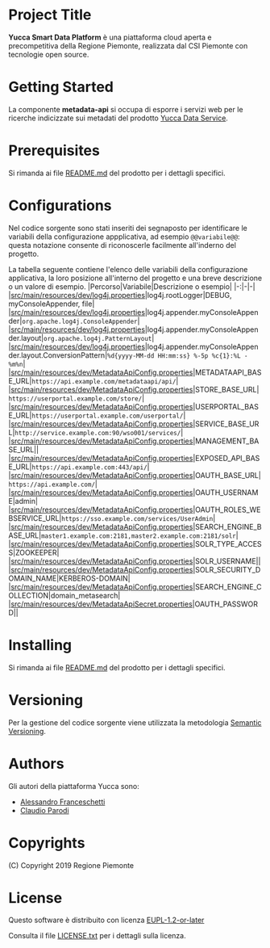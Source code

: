 # Project Title
**Yucca Smart Data Platform** è una piattaforma cloud aperta e precompetitiva della Regione Piemonte, realizzata dal CSI Piemonte con tecnologie open source.
# Getting Started
La componente **metadata-api** si occupa di esporre i servizi web per le ricerche indicizzate sui metadati del prodotto [Yucca Data Service](..).
# Prerequisites
Si rimanda ai file [README.md](../README.md) del prodotto per i dettagli specifici.
# Configurations
Nel codice sorgente sono stati inseriti dei segnaposto per identificare le variabili della configurazione appplicativa, ad esempio `@@variabile@@`: questa notazione consente di riconoscerle facilmente all'inderno del progetto.

La tabella seguente contiene l'elenco delle variabili della configurazione applicativa, la loro posizione all'interno del progetto e una breve descrizione o un valore di esempio.
|Percorso|Variabile|Descrizione o esempio|
|-:|-|-|
|[src/main/resources/dev/log4j.properties](src/main/resources/dev/log4j.properties#L1)|log4j.rootLogger|DEBUG, myConsoleAppender, file|
|[src/main/resources/dev/log4j.properties](src/main/resources/dev/log4j.properties#L4)|log4j.appender.myConsoleAppender|`org.apache.log4j.ConsoleAppender`|
|[src/main/resources/dev/log4j.properties](src/main/resources/dev/log4j.properties#L5)|log4j.appender.myConsoleAppender.layout|`org.apache.log4j.PatternLayout`|
|[src/main/resources/dev/log4j.properties](src/main/resources/dev/log4j.properties#L6)|log4j.appender.myConsoleAppender.layout.ConversionPattern|`%d{yyyy-MM-dd HH:mm:ss} %-5p %c{1}:%L - %m%n`|
|[src/main/resources/dev/MetadataApiConfig.properties](src/main/resources/dev/MetadataApiConfig.properties#L1)|METADATAAPI_BASE_URL|`https://api.example.com/metadataapi/api/`|
|[src/main/resources/dev/MetadataApiConfig.properties](src/main/resources/dev/MetadataApiConfig.properties#L2)|STORE_BASE_URL|`https://userportal.example.com/store/`|
|[src/main/resources/dev/MetadataApiConfig.properties](src/main/resources/dev/MetadataApiConfig.properties#L3)|USERPORTAL_BASE_URL|`https://userportal.example.com/userportal/`|
|[src/main/resources/dev/MetadataApiConfig.properties](src/main/resources/dev/MetadataApiConfig.properties#L4)|SERVICE_BASE_URL|`http://service.example.com:90/wso001/services/`|
|[src/main/resources/dev/MetadataApiConfig.properties](src/main/resources/dev/MetadataApiConfig.properties#L5)|MANAGEMENT_BASE_URL||
|[src/main/resources/dev/MetadataApiConfig.properties](src/main/resources/dev/MetadataApiConfig.properties#L6)|EXPOSED_API_BASE_URL|`https://api.example.com:443/api/`|
|[src/main/resources/dev/MetadataApiConfig.properties](src/main/resources/dev/MetadataApiConfig.properties#L8)|OAUTH_BASE_URL|`https://api.example.com/`|
|[src/main/resources/dev/MetadataApiConfig.properties](src/main/resources/dev/MetadataApiConfig.properties#L9)|OAUTH_USERNAME|admin|
|[src/main/resources/dev/MetadataApiConfig.properties](src/main/resources/dev/MetadataApiConfig.properties#L10)|OAUTH_ROLES_WEBSERVICE_URL|`https://sso.example.com/services/UserAdmin`|
|[src/main/resources/dev/MetadataApiConfig.properties](src/main/resources/dev/MetadataApiConfig.properties#L12)|SEARCH_ENGINE_BASE_URL|`master1.example.com:2181,master2.example.com:2181/solr`|
|[src/main/resources/dev/MetadataApiConfig.properties](src/main/resources/dev/MetadataApiConfig.properties#L13)|SOLR_TYPE_ACCESS|ZOOKEEPER|
|[src/main/resources/dev/MetadataApiConfig.properties](src/main/resources/dev/MetadataApiConfig.properties#L14)|SOLR_USERNAME||
|[src/main/resources/dev/MetadataApiConfig.properties](src/main/resources/dev/MetadataApiConfig.properties#L15)|SOLR_SECURITY_DOMAIN_NAME|KERBEROS-DOMAIN|
|[src/main/resources/dev/MetadataApiConfig.properties](src/main/resources/dev/MetadataApiConfig.properties#L16)|SEARCH_ENGINE_COLLECTION|domain_metasearch|
|[src/main/resources/dev/MetadataApiSecret.properties](src/main/resources/dev/MetadataApiSecret.properties#L1)|OAUTH_PASSWORD||
# Installing
Si rimanda ai file [README.md](../README.md) del prodotto per i dettagli specifici.
# Versioning
Per la gestione del codice sorgente viene utilizzata la metodologia [Semantic Versioning](https://semver.org/).
# Authors
Gli autori della piattaforma Yucca sono:
- [Alessandro Franceschetti](mailto:alessandro.franceschetti@csi.it)
- [Claudio Parodi](mailto:claudio.parodi@csi.it)
# Copyrights
(C) Copyright 2019 Regione Piemonte
# License
Questo software è distribuito con licenza [EUPL-1.2-or-later](https://joinup.ec.europa.eu/collection/eupl/eupl-text-11-12)

Consulta il file [LICENSE.txt](../LICENSE.txt) per i dettagli sulla licenza.
